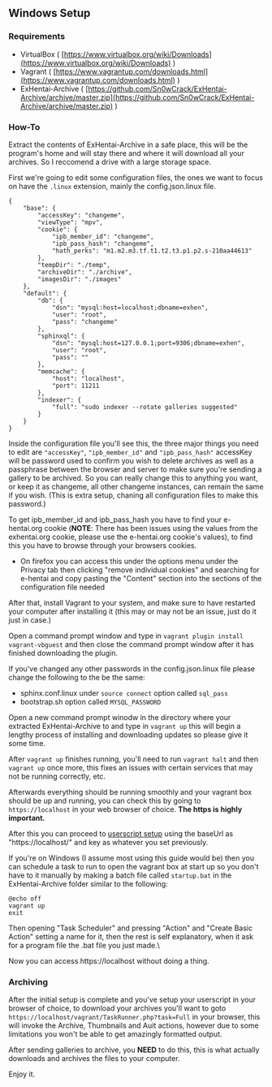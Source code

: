 Windows Setup
---

### Requirements

 * VirtualBox ( [https://www.virtualbox.org/wiki/Downloads](https://www.virtualbox.org/wiki/Downloads) )
 * Vagrant ( [https://www.vagrantup.com/downloads.html](https://www.vagrantup.com/downloads.html) )
 * ExHentai-Archive ( [https://github.com/Sn0wCrack/ExHentai-Archive/archive/master.zip](https://github.com/Sn0wCrack/ExHentai-Archive/archive/master.zip) )
 

### How-To

Extract the contents of ExHentai-Archive in a safe place, this will be the program's home and will stay there and where it will download all your archives. So I reccomend a drive with a large storage space.

First we're going to edit some configuration files, the ones we want to focus on have the ```.linux``` extension, mainly the config.json.linux file.

```
{
	"base": {
		"accessKey": "changeme",
		"viewType": "mpv",
		"cookie": {
            "ipb_member_id": "changeme",
            "ipb_pass_hash": "changeme",
            "hath_perks": "m1.m2.m3.tf.t1.t2.t3.p1.p2.s-210aa44613"
        },
		"tempDir": "./temp",
        "archiveDir": "./archive",
        "imagesDir": "./images"
	},
	"default": {
		"db": {
			"dsn": "mysql:host=localhost;dbname=exhen",
			"user": "root",
			"pass": "changeme"
		},
		"sphinxql": {
			"dsn": "mysql:host=127.0.0.1;port=9306;dbname=exhen",
			"user": "root",
			"pass": ""
		},
		"memcache": {
			"host": "localhost",
			"port": 11211
		},
		"indexer": {
			"full": "sudo indexer --rotate galleries suggested"
		}
	}
}
```

Inside the configuration file you'll see this, the three major things you need to edit are ```"accessKey"```, ```"ipb_member_id"``` and ```"ipb_pass_hash"```
accessKey will be password used to confirm you wish to delete archives as well as a passphrase between the browser and server to make sure you're sending a gallery to be archived.
So you can really change this to anything you want, or keep it as changeme, all other changeme instances, can remain the same if you wish. (This is extra setup, chaning all configuration files to make this password.)

To get ipb_member_id and ipb_pass_hash you have to find your e-hentai.org cookie (**NOTE**: There has been issues using the values from the exhentai.org cookie, please use the e-hentai.org cookie's values), to find this you have to browse through your browsers cookies.

* On firefox you can access this under the options menu under the Privacy tab then clicking "remove individual cookies" and searching for e-hentai and copy pasting the "Content" section into the sections of the configuration file needed 

After that, install Vagrant to your system, and make sure to have restarted your computer after installing it (this may or may not be an issue, just do it just in case.)

Open a command prompt window and type in ```vagrant plugin install vagrant-vbguest``` and then close the command prompt window after it has finished downloading the plugin.

If you've changed any other passwords in the config.json.linux file please change the following to the be the same:
 * sphinx.conf.linux under ```source connect``` option called ```sql_pass```
 * bootstrap.sh option called ```MYSQL_PASSWORD```

Open a new command prompt winodw in the directory where your extracted ExHentai-Archive to and type in ```vagrant up``` this will begin a lengthy process of installing and downloading updates so please give it some time.

After ```vagrant up``` finishes running, you'll need to run ```vagrant halt``` and then ```vagrant up``` once more, this fixes an issues with certain services that may not be running correctly, etc.

Afterwards everything should be running smoothly and your vagrant box should be up and running, you can check this by going to ```https://localhost``` in your web browser of choice. **The https is highly important.**

After this you can proceed to [userscript setup](https://github.com/Sn0wCrack/ExHentai-Archive/blob/master/setup/Userscript-Setup.md) using the baseUrl as "https://localhost/" and key as whatever you set previously.

If you're on Windows (I assume most using this guide would be) then you can schedule a task to run to open the vagrant box at start up so you don't have to it manually by making a batch file called ```startup.bat``` in the ExHentai-Archive folder similar to the following:
```
@echo off
vagrant up
exit
```
Then opening "Task Scheduler" and pressing "Action" and "Create Basic Action" setting a name for it, then the rest is self explanatory, when it ask for a program file the .bat file you just made.\

Now you can access https://localhost without doing a thing.


### Archiving

After the initial setup is complete and you've setup your userscript in your browser of choice, to download your archives you'll want to goto ```https://localhost/vagrant/TaskRunner.php?task=Full``` in your browser, this will invoke the Archive, Thumbnails and Auit actions, however due to some limitations you won't be able to get amazingly formatted output.

After sending galleries to archive, you **NEED** to do this, this is what actually downloads and archives the files to your computer.

Enjoy it.
